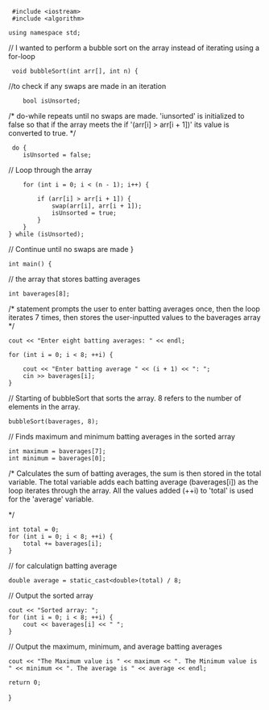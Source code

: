      #include <iostream>
     #include <algorithm>

    using namespace std;

// I wanted to perform a bubble sort on the array instead of iterating using a for-loop
   
     void bubbleSort(int arr[], int n) {
//to check if any swaps are made in an iteration
       
        bool isUnsorted;
    
/* do-while repeats until no swaps are made. 'iunsorted' is initialized to false so that if the array meets the if '(arr[i] > arr[i + 1])'
      its value is converted to true.  */
   
     do {
        isUnsorted = false;  
        
// Loop through the array
       
        for (int i = 0; i < (n - 1); i++) {
            
            if (arr[i] > arr[i + 1]) {
                swap(arr[i], arr[i + 1]);
                isUnsorted = true;  
            }
        }
    } while (isUnsorted); 
// Continue until no swaps are made
}

 
    int main() {

// the array that stores batting averages
    
    int baverages[8];  

/* statement prompts the user to enter batting averages once, then the loop iterates 7 times, then stores the user-inputted values
  to the baverages array  */
   
    cout << "Enter eight batting averages: " << endl;
    
    for (int i = 0; i < 8; ++i) {
       
        cout << "Enter batting average " << (i + 1) << ": ";
        cin >> baverages[i];  
    }
 

 // Starting of bubbleSort that sorts the array. 8 refers to the number of elements in the array.
  
    bubbleSort(baverages, 8);
// Finds maximum and minimum batting averages in the sorted array
   
    int maximum = baverages[7];  
    int minimum = baverages[0];  

/* Calculates the sum of batting averages, the sum is then stored in the total variable. The total variable 
    adds each batting average (baverages[i]) as the loop iterates through the array. All the values added (++i) to 'total' is used for the 'average' variable.

*/
   
    int total = 0;
    for (int i = 0; i < 8; ++i) {
        total += baverages[i];  
    }
    
// for calculatign batting average
   
    double average = static_cast<double>(total) / 8;

// Output the sorted array

    cout << "Sorted array: ";
    for (int i = 0; i < 8; ++i) {
        cout << baverages[i] << " ";  
    }
    
// Output the maximum, minimum, and average batting averages
   
    cout << "The Maximum value is " << maximum << ". The Minimum value is " << minimum << ". The average is " << average << endl;

    return 0;  
}

